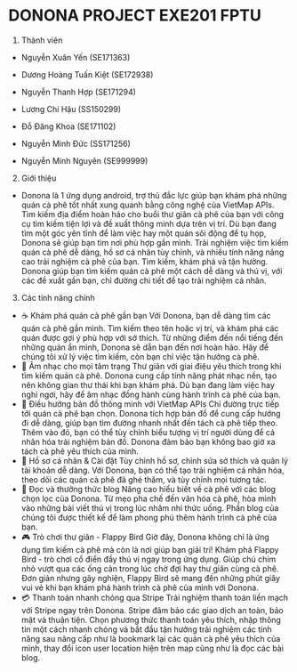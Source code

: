 # DONONA PROJECT EXE201 FPTU 
1. Thành viên
- Nguyễn Xuân Yến (SE171363)

- Dương Hoàng Tuấn Kiệt (SE172938)

- Nguyễn Thanh Hợp (SE171294)

- Lương Chí Hậu (SS150299)

- Đỗ Đăng Khoa (SE171102)

- Nguyễn Minh Đức (SS171256)

- Nguyễn Minh Nguyên (SE999999)

2. Giới thiệu
- Donona là 1 ứng dụng android, trợ thủ đắc lực giúp bạn khám phá những quán cà phê tốt nhất xung quanh bằng công nghệ của VietMap APIs. Tìm kiếm địa điểm hoàn hảo cho buổi thư giãn cà phê của bạn với công cụ tìm kiếm tiện lợi và đề xuất thông minh dựa trên vị trí. Dù bạn đang tìm một góc yên tĩnh để làm việc hay một quán sôi động để tụ họp, Donona sẽ giúp bạn tìm nơi phù hợp gần mình. Trải nghiệm việc tìm kiếm quán cà phê dễ dàng, hồ sơ cá nhân tùy chỉnh, và nhiều tính năng nâng cao trải nghiệm cà phê của bạn.
Tìm kiếm, khám phá và tận hưởng. Donona giúp bạn tìm kiếm quán cà phê một cách dễ dàng và thú vị, với các đề xuất gần bạn, chỉ đường chi tiết để tạo trải nghiệm cá nhân.

3. Các tính năng chính
- ☕ Khám phá quán cà phê gần bạn
Với Donona, bạn dễ dàng tìm các quán cà phê gần mình. Tìm kiếm theo tên hoặc vị trí, và khám phá các quán được gợi ý phù hợp với sở thích. Từ những điểm đến nổi tiếng đến những quán ẩn mình, Donona sẽ dẫn bạn đến nơi hoàn hảo. Hãy để chúng tôi xử lý việc tìm kiếm, còn bạn chỉ việc tận hưởng cà phê.
- 🎵 Âm nhạc cho mọi tâm trạng
Thư giãn với giai điệu yêu thích trong khi tìm kiếm quán cà phê. Donona cung cấp tính năng phát nhạc nền, tạo nên không gian thư thái khi bạn khám phá. Dù bạn đang làm việc hay nghỉ ngơi, hãy để âm nhạc đồng hành cùng hành trình cà phê của bạn.
- 📍 Điều hướng bản đồ thông minh với VietMap APIs
Chỉ đường trực tiếp tới quán cà phê bạn chọn. Donona tích hợp bản đồ để cung cấp hướng đi dễ dàng, giúp bạn tìm đường nhanh nhất đến tách cà phê tiếp theo. Thêm vào đó, bạn có thể tùy chỉnh biểu tượng vị trí người dùng để cá nhân hóa trải nghiệm bản đồ. Donona đảm bảo bạn không bao giờ xa tách cà phê yêu thích của mình.
- 👤 Hồ sơ cá nhân & Cài đặt
Tùy chỉnh hồ sơ, chỉnh sửa sở thích và quản lý tài khoản dễ dàng. Với Donona, bạn có thể tạo trải nghiệm cá nhân hóa, theo dõi các quán cà phê đã ghé thăm, và tùy chỉnh mọi tương tác.
- 📝 Đọc và thưởng thức blog 
Nâng cao hiểu biết về cà phê với các blog chọn lọc của Donona. Từ mẹo pha chế đến văn hóa cà phê, hòa mình vào những bài viết thú vị trong lúc nhâm nhi thức uống. Phần blog của chúng tôi được thiết kế để làm phong phú thêm hành trình cà phê của bạn.
- 🎮 Trò chơi thư giãn - Flappy Bird Giờ đây, Donona không chỉ là ứng dụng tìm kiếm cà phê mà còn là nơi giúp bạn giải trí! Khám phá Flappy Bird - trò chơi cổ điển đầy thú vị ngay trong ứng dụng. Giúp chú chim nhỏ vượt qua các ống cản trong lúc chờ đợi hay thư giãn cùng cà phê. Đơn giản nhưng gây nghiện, Flappy Bird sẽ mang đến những phút giây vui vẻ khi bạn khám phá hành trình cà phê của mình với Donona.
- 💳 Thanh toán nhanh chóng qua Stripe 
Trải nghiệm thanh toán liền mạch với Stripe ngay trên Donona. Stripe đảm bảo các giao dịch an toàn, bảo mật và thuận tiện. Chọn phương thức thanh toán yêu thích, nhập thông tin một cách nhanh chóng và bắt đầu tận hưởng trải nghiệm các tính năng sau nâng cấp như là bookmark lại các quán cà phê yêu thích của mình, thay đổi icon user location hiện trên map cũng như là đọc các bài blog.

